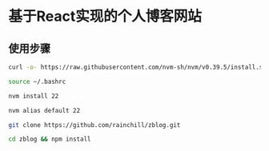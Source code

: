 # 基于React实现的个人博客网站

## 使用步骤

```bash
curl -o- https://raw.githubusercontent.com/nvm-sh/nvm/v0.39.5/install.sh | bash

source ~/.bashrc

nvm install 22

nvm alias default 22

git clone https://github.com/rainchill/zblog.git

cd zblog && npm install
```
